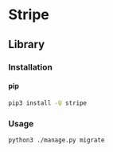 # Stripe

## Library

### Installation

#### pip

```sh
pip3 install -U stripe
```

### Usage

```sh
python3 ./manage.py migrate
```
